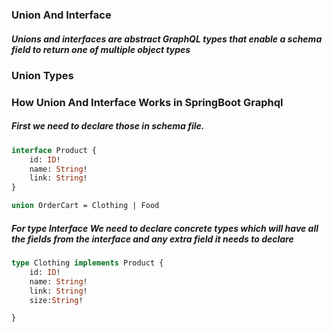 ### Union And Interface
##### Unions and interfaces are abstract GraphQL types that enable a schema field to return one of multiple object types

### Union Types

### How Union And Interface Works in SpringBoot Graphql
##### First we need to declare those in schema file.

```graphql
interface Product {
    id: ID!
    name: String!
    link: String!
}

```
```graphql
union OrderCart = Clothing | Food
```
##### For type Interface We need to declare concrete types which will have all the fields from the interface and any extra field it needs to declare
```graphql
type Clothing implements Product {
    id: ID!
    name: String!
    link: String!
    size:String!

}
```